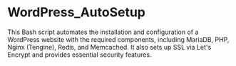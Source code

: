 # WordPress_AutoSetup
This Bash script automates the installation and configuration of a WordPress website with the required components, including MariaDB, PHP, Nginx (Tengine), Redis, and Memcached. It also sets up SSL via Let's Encrypt and provides essential security features.
